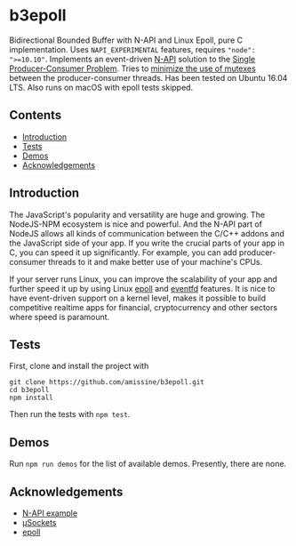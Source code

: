 # b3epoll
Bidirectional Bounded Buffer with N-API and Linux Epoll, pure C implementation. Uses `NAPI_EXPERIMENTAL` features, requires `"node": ">=10.10"`. Implements an event-driven [N-API](https://nodejs.org/api/n-api.html) solution to the [Single Producer-Consumer Problem](http://www.dcs.ed.ac.uk/home/adamd/essays/ex1.html). Tries to [minimize the use of mutexes](https://en.wikipedia.org/wiki/Producer–consumer_problem#Without_semaphores_or_monitors) between the producer-consumer threads. Has been tested on Ubuntu 16.04 LTS. Also runs on macOS with epoll tests skipped.

## Contents

- [Introduction](#introduction)
- [Tests](#tests)
- [Demos](#demos)
- [Acknowledgements](#acknowledgements)

## Introduction

The JavaScript's popularity and versatility are huge and growing. The NodeJS-NPM ecosystem is nice and powerful. And the N-API part of NodeJS allows all kinds of communication between the C/C++ addons and the JavaScript side of your app. If you write the crucial parts of your app in C, you can speed it up significantly. For example, you can add producer-consumer threads to it and make better use of your machine's CPUs.

If your server runs Linux, you can improve the scalability of your app and further speed it up by using Linux [epoll](http://man7.org/linux/man-pages/man7/epoll.7.html) and [eventfd](http://man7.org/linux/man-pages/man2/eventfd.2.html) features. It is nice to have event-driven support on a kernel level, makes it possible to build competitive realtime apps for financial, cryptocurrency and other sectors where speed is paramount.

## Tests

First, clone and install the project with
```
git clone https://github.com/amissine/b3epoll.git
cd b3epoll
npm install
```
Then run the tests with `npm test`.

## Demos

Run `npm run demos` for the list of available demos. Presently, there are none.

## Acknowledgements

- [N-API example](https://github.com/gabrielschulhof/abi-stable-node-addon-examples/tree/tsfn_round_trip/thread_safe_function_round_trip/node-api)
- [µSockets](https://github.com/uNetworking/uSockets)
- [epoll](https://github.com/fivdi/epoll)
